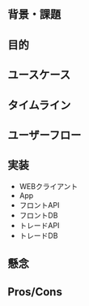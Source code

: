<!-- 内容は適宜修正 -->

## 背景・課題
<!-- これを発案するにいたった背景、現状把握している課題など -->
## 目的
<!-- 達成したいこと -->
## ユースケース
<!-- どんなカタチで使ってもらうのか、どんな影響がおきるのか -->
## タイムライン
<!-- 解決のための行動（具体的） -->
## ユーザーフロー
<!-- 機能としてユーザーに与える影響をステップで説明 -->
## 実装
 - WEBクライアント
 - App
 - フロントAPI
 - フロントDB
 - トレードAPI
 - トレードDB

## 懸念
<!-- 現時点で考えられる懸念 -->
## Pros/Cons
<!-- ポジティブな結果とネガティブな副次効果を書く -->
